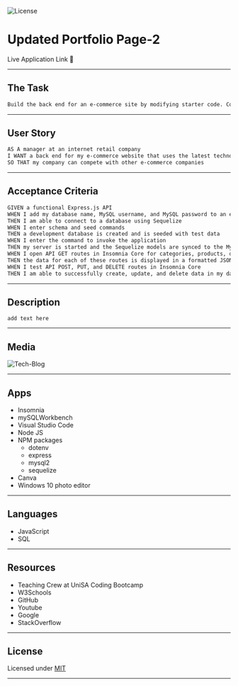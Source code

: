 ![License](https://img.shields.io/static/v1?label=License&message=MIT&color=blue)

# Updated Portfolio Page-2
Live Application Link 👀 

---
## The Task
```md
Build the back end for an e-commerce site by modifying starter code. Configure a working Express.js API to use Sequelize to interact with a MySQL database.
```
---
## User Story
```md
AS A manager at an internet retail company
I WANT a back end for my e-commerce website that uses the latest technologies
SO THAT my company can compete with other e-commerce companies
```

---
## Acceptance Criteria 
```md
GIVEN a functional Express.js API
WHEN I add my database name, MySQL username, and MySQL password to an environment variable file
THEN I am able to connect to a database using Sequelize
WHEN I enter schema and seed commands
THEN a development database is created and is seeded with test data
WHEN I enter the command to invoke the application
THEN my server is started and the Sequelize models are synced to the MySQL database
WHEN I open API GET routes in Insomnia Core for categories, products, or tags
THEN the data for each of these routes is displayed in a formatted JSON
WHEN I test API POST, PUT, and DELETE routes in Insomnia Core
THEN I am able to successfully create, update, and delete data in my database
```
---
## Description
```
add text here
```
---
## Media
![Tech-Blog]()

---
## Apps 

*  Insomnia
*  mySQLWorkbench
*  Visual Studio Code
*  Node JS
*  NPM packages
   *  dotenv
   *  express
   *  mysql2
   *  sequelize  
*  Canva
*  Windows 10 photo editor

---
## Languages
* JavaScript
* SQL
---
## Resources 
* Teaching Crew at UniSA Coding Bootcamp 
* W3Schools 
* GitHub 
* Youtube
* Google
* StackOverflow
---
## License
  Licensed under [MIT](https://opensource.org/licenses/MIT/)

---